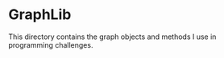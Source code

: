 # GraphLib

This directory contains the graph objects and methods I use in programming challenges.

